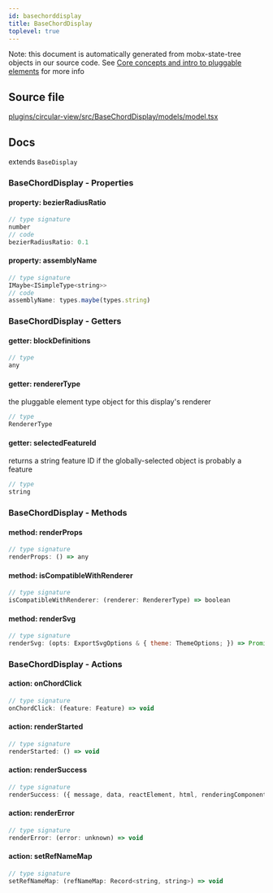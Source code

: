 ```yaml
---
id: basechorddisplay
title: BaseChordDisplay
toplevel: true
---
```


Note: this document is automatically generated from mobx-state-tree objects in
our source code. See
[Core concepts and intro to pluggable elements](/docs/developer_guide/) for more
info

## Source file

[plugins/circular-view/src/BaseChordDisplay/models/model.tsx](https://github.com/GMOD/jbrowse-components/blob/main/plugins/circular-view/src/BaseChordDisplay/models/model.tsx)

## Docs

extends `BaseDisplay`

### BaseChordDisplay - Properties

#### property: bezierRadiusRatio

```js
// type signature
number
// code
bezierRadiusRatio: 0.1
```

#### property: assemblyName

```js
// type signature
IMaybe<ISimpleType<string>>
// code
assemblyName: types.maybe(types.string)
```

### BaseChordDisplay - Getters

#### getter: blockDefinitions

```js
// type
any
```

#### getter: rendererType

the pluggable element type object for this display's renderer

```js
// type
RendererType
```

#### getter: selectedFeatureId

returns a string feature ID if the globally-selected object is probably a
feature

```js
// type
string
```

### BaseChordDisplay - Methods

#### method: renderProps

```js
// type signature
renderProps: () => any
```

#### method: isCompatibleWithRenderer

```js
// type signature
isCompatibleWithRenderer: (renderer: RendererType) => boolean
```

#### method: renderSvg

```js
// type signature
renderSvg: (opts: ExportSvgOptions & { theme: ThemeOptions; }) => Promise<Element>
```

### BaseChordDisplay - Actions

#### action: onChordClick

```js
// type signature
onChordClick: (feature: Feature) => void
```

#### action: renderStarted

```js
// type signature
renderStarted: () => void
```

#### action: renderSuccess

```js
// type signature
renderSuccess: ({ message, data, reactElement, html, renderingComponent, }: { message: string; data: any; html: string; reactElement: React.ReactElement; renderingComponent: React.ComponentType<any>; }) => void
```

#### action: renderError

```js
// type signature
renderError: (error: unknown) => void
```

#### action: setRefNameMap

```js
// type signature
setRefNameMap: (refNameMap: Record<string, string>) => void
```
